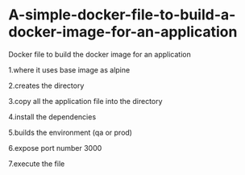 # A-simple-docker-file-to-build-a-docker-image-for-an-application

Docker file to build the docker image for an application

1.where it uses base image as alpine 

2.creates the directory

3.copy all the application file into the directory

4.install the dependencies

5.builds the environment (qa or prod)

6.expose port number 3000

7.execute the file
